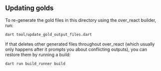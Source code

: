 ## Updating golds

To re-generate the gold files in this directory using the over_react builder, run:
```sh
dart tool/update_gold_output_files.dart
```

If that deletes other generated files throughout over_react (which usually only happens after it prompts you about conflicting outputs), you can restore them by running a build: 
```sh
dart run build_runner build
```
